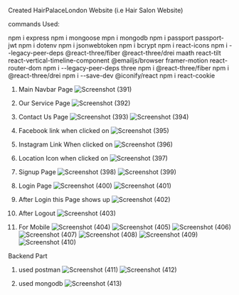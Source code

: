 Created HairPalaceLondon Website (i.e Hair Salon Website)

commands Used:

npm i express
npm i mongoose
mpn i mongodb
npm i passport passport-jwt
npm i dotenv
npm i jsonwebtoken
npm i bcrypt
npm i react-icons
npm i --legacy-peer-deps @react-three/fiber @react-three/drei maath react-tilt react-vertical-timeline-component @emailjs/browser framer-motion react-router-dom
npm i --legacy-peer-deps three
npm i @react-three/fiber
npm i @react-three/drei
npm i --save-dev @iconify/react
npm i react-cookie

1. Main Navbar Page
![Screenshot (391)](https://github.com/RahulBhola/hairpalace/assets/104344946/e36e12c2-d2f6-496f-8795-a5775e0e6d77)

2. Our Service Page
![Screenshot (392)](https://github.com/RahulBhola/hairpalace/assets/104344946/54dee2da-5245-4231-9699-3206be0b50b3)

3. Contact Us Page
![Screenshot (393)](https://github.com/RahulBhola/hairpalace/assets/104344946/e8947db9-a6c7-4b3a-8630-e8e21c7e7290)
![Screenshot (394)](https://github.com/RahulBhola/hairpalace/assets/104344946/060bf709-893d-4652-98a3-faa14b697161)

4. Facebook link when clicked on
![Screenshot (395)](https://github.com/RahulBhola/hairpalace/assets/104344946/89e3f55a-4bdd-4b6d-8c9a-d2fe94548598)

5. Instagram Link When clicked on
![Screenshot (396)](https://github.com/RahulBhola/hairpalace/assets/104344946/65e34af9-ba48-4be0-a430-892f176c0fff)

7. Location Icon when clicked on
![Screenshot (397)](https://github.com/RahulBhola/hairpalace/assets/104344946/a73172ff-5cbf-4de0-9972-e15c272227e1)

8. Signup Page
![Screenshot (398)](https://github.com/RahulBhola/hairpalace/assets/104344946/b5491dda-0983-44ee-83eb-b5710261aabb)
![Screenshot (399)](https://github.com/RahulBhola/hairpalace/assets/104344946/16db5b49-4dd0-43f0-b7cb-c7f8884dc6ec)

9. Login Page
![Screenshot (400)](https://github.com/RahulBhola/hairpalace/assets/104344946/d3edda62-10f2-498c-9b0e-c770d112f45b)
![Screenshot (401)](https://github.com/RahulBhola/hairpalace/assets/104344946/a79e2921-0a7e-4934-9244-cdc838cf7b72)

10. After Login this Page shows up
![Screenshot (402)](https://github.com/RahulBhola/hairpalace/assets/104344946/c668d463-6af9-4602-a7ef-e0e6cf019bde)

11. After Logout 
![Screenshot (403)](https://github.com/RahulBhola/hairpalace/assets/104344946/34ac1366-4113-48a3-b4c0-668a556c8f8d)

12. For Mobile
![Screenshot (404)](https://github.com/RahulBhola/hairpalace/assets/104344946/80189413-b139-4850-912e-cad3b7fd8f5a)
![Screenshot (405)](https://github.com/RahulBhola/hairpalace/assets/104344946/fa3de511-3473-4dad-8206-a1f10b2df71b)
![Screenshot (406)](https://github.com/RahulBhola/hairpalace/assets/104344946/4cd09391-30b7-4315-825a-b5a8573ff1f6)
![Screenshot (407)](https://github.com/RahulBhola/hairpalace/assets/104344946/50b3a789-3f9c-469c-857b-49102ed06de4)
![Screenshot (408)](https://github.com/RahulBhola/hairpalace/assets/104344946/4ac1ff19-ac40-484c-9511-8cd7607e0eec)
![Screenshot (409)](https://github.com/RahulBhola/hairpalace/assets/104344946/b47fdbcc-a7fb-454a-b1cd-d5af7420f546)
![Screenshot (410)](https://github.com/RahulBhola/hairpalace/assets/104344946/12747809-4175-4ba8-b373-681eab57e6af)

Backend Part

1. used postman
![Screenshot (411)](https://github.com/RahulBhola/hairpalace/assets/104344946/efb80833-b561-44de-a7b5-7ec83f00b2e2)
![Screenshot (412)](https://github.com/RahulBhola/hairpalace/assets/104344946/825c9ff6-3e0f-451e-a484-04d16050550e)

2. used mongodb
![Screenshot (413)](https://github.com/RahulBhola/hairpalace/assets/104344946/3475fec2-057a-444a-9c07-451354d0408e)

